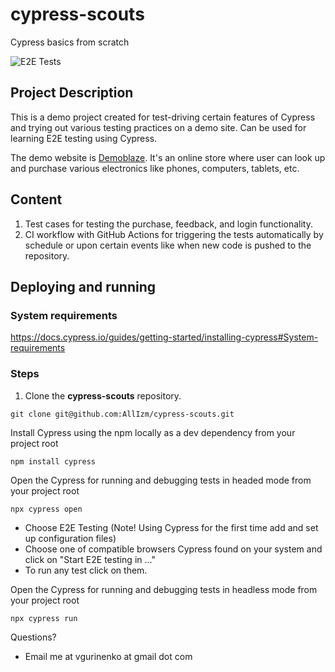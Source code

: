# cypress-scouts
 Cypress basics from scratch

![E2E Tests](https://github.com/vgurinenko/cypress-scouts/actions/workflows/ci.yaml/badge.svg)

## Project Description

This is a demo project created for test-driving certain features of Cypress and trying out various testing practices on a demo site. Can be used for learning E2E testing using Cypress.

The demo website is [Demoblaze](https://www.demoblaze.com/). It's an online store where user can look up and purchase various electronics like phones, computers, tablets, etc.

## Content

1. Test cases for testing the purchase, feedback, and login functionality.
2. CI workflow with GitHub Actions for triggering the tests automatically by schedule or upon certain events like when new code is pushed to the repository.

## Deploying and running

### System requirements

https://docs.cypress.io/guides/getting-started/installing-cypress#System-requirements

### Steps

1. Clone the **cypress-scouts** repository.
```
git clone git@github.com:AllIzm/cypress-scouts.git
```

Install Cypress using the npm locally as a dev dependency from your project root
```
npm install cypress
```

Open the Cypress for running and debugging tests in headed mode from your project root
```
npx cypress open
```

- Choose E2E Testing (Note! Using Cypress for the first time add and set up configuration files)
- Choose one of compatible browsers Cypress found on your system and click on "Start E2E testing in ..."
- To run any test click on them.

Open the Cypress for running and debugging tests in headless mode from your project root
```
npx cypress run
```

Questions? 
- Email me at vgurinenko at gmail dot com
